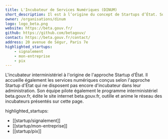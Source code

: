 ```yaml
---
title: L'Incubateur de Services Numériques (DINUM)
short_description: Il est à l’origine du concept de Startups d’État. Son équipe d’animation pilote le réseau d’incubateurs.
owner: /organisations/dinum
logo: logo_beta.png
website: https://beta.gouv.fr/
github: https://github.com/betagouv/
contact: https://beta.gouv.fr/contact/
address: 20 avenue de Ségur, Paris 7e
highlighted_startups:
    - signalement
    - mon-entreprise
    - pix
---
```


L'incubateur interministériel à l'origine de l'approche Startup d’État. Il accueille également les services numériques conçus selon l'approche Startup d'État qui ne disposent pas encore d'incubateur dans leur administration. Son équipe pilote également le programme interministériel beta.gouv.fr, édite le site internet beta.gouv.fr, outille et anime le réseau des incubateurs présentés sur cette page.

highlighted_startups:
- [[startup/signalement]]
- [[startup/mon-entreprise]]
- [[startup/pix]]
